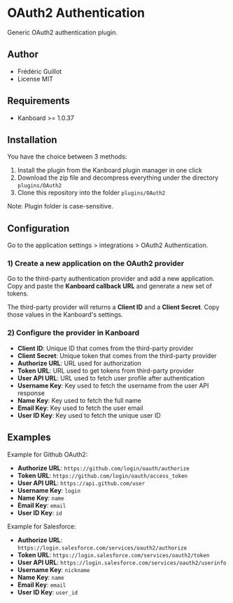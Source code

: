 OAuth2 Authentication
=====================

Generic OAuth2 authentication plugin.

Author
------

- Frédéric Guillot
- License MIT

Requirements
------------

- Kanboard >= 1.0.37

Installation
------------

You have the choice between 3 methods:

1. Install the plugin from the Kanboard plugin manager in one click
2. Download the zip file and decompress everything under the directory `plugins/OAuth2`
3. Clone this repository into the folder `plugins/OAuth2`

Note: Plugin folder is case-sensitive.

Configuration
-------------

Go to the application settings > integrations > OAuth2 Authentication.

### 1) Create a new application on the OAuth2 provider

Go to the third-party authentication provider and add a new application. 
Copy and paste the **Kanboard callback URL** and generate a new set of tokens.

The third-party provider will returns a **Client ID** and a **Client Secret**.
Copy those values in the Kanboard's settings.

### 2) Configure the provider in Kanboard

- **Client ID**: Unique ID that comes from the third-party provider
- **Client Secret**: Unique token that comes from the third-party provider
- **Authorize URL**: URL used for authorization
- **Token URL**: URL used to get tokens from third-party provider
- **User API URL**: URL used to fetch user profile after authentication
- **Username Key**: Key used to fetch the username from the user API response
- **Name Key**: Key used to fetch the full name
- **Email Key**: Key used to fetch the user email
- **User ID Key**: Key used to fetch the unique user ID

Examples
--------

Example for Github OAuth2:

- **Authorize URL**: `https://github.com/login/oauth/authorize`
- **Token URL**: `https://github.com/login/oauth/access_token`
- **User API URL**: `https://api.github.com/user`
- **Username Key**: `login`
- **Name Key**: `name`
- **Email Key**: `email`
- **User ID Key**: `id`

Example for Salesforce:

- **Authorize URL**: `https://login.salesforce.com/services/oauth2/authorize`
- **Token URL**: `https://login.salesforce.com/services/oauth2/token`
- **User API URL**: `https://login.salesforce.com/services/oauth2/userinfo`
- **Username Key**: `nickname`
- **Name Key**: `name`
- **Email Key**: `email`
- **User ID Key**: `user_id`

